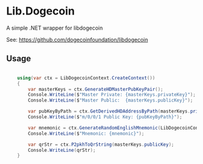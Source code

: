 

# Lib.Dogecoin

A simple .NET wrapper for libdogecoin

See: https://github.com/dogecoinfoundation/libdogecoin


## Usage

```csharp

	using(var ctx = LibDogecoinContext.CreateContext())
	{
		var masterKeys = ctx.GenerateHDMasterPubKeyPair();
		Console.WriteLine($"Master Private: {masterKeys.privateKey}");
		Console.WriteLine($"Master Public:  {masterKeys.publicKey}");

		var pubKeyByPath = ctx.GetDerivedHDAddressByPath(masterKeys.privateKey, "m/0/0/1", false);
		Console.WriteLine($"m/0/0/1 Public Key: {pubKeyByPath}");

		var mnemonic = ctx.GenerateRandomEnglishMnemonic(LibDogecoinContext.ENTROPY_SIZE_128);
		Console.WriteLine($"Mnemonic: {mnemonic}");

		var qrStr = ctx.P2pkhToQrString(masterKeys.publicKey);
		Console.WriteLine(qrStr);
	}

```
